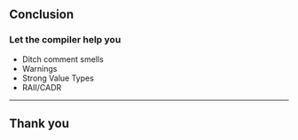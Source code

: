## Conclusion

### Let the compiler help you
* Ditch comment smells
* Warnings
* Strong Value Types
* RAII/CADR

---

## Thank you
